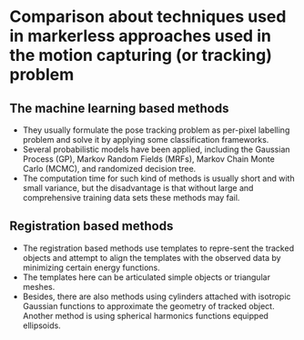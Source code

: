 # Comparison about techniques used in markerless approaches used in the motion capturing (or tracking) problem
## The machine learning based methods
- They usually formulate the pose tracking problem as  per-pixel labelling problem and solve it by applying some classification frameworks.
- Several probabilistic models have been applied, including the Gaussian Process (GP), Markov Random Fields (MRFs), Markov Chain Monte Carlo (MCMC), and randomized decision tree.
- The computation time for such kind of methods is usually short and with small variance, but the disadvantage is that
without large and comprehensive training data sets these methods may fail.
## Registration based methods
- The registration based methods use templates to repre-sent the tracked objects and attempt to align the templates with the observed data by minimizing certain energy functions.
- The templates here can be articulated simple objects or triangular meshes.
- Besides, there are also methods using cylinders attached with isotropic Gaussian functions to approximate the geometry of tracked object. Another method is using spherical harmonics functions equipped ellipsoids.
